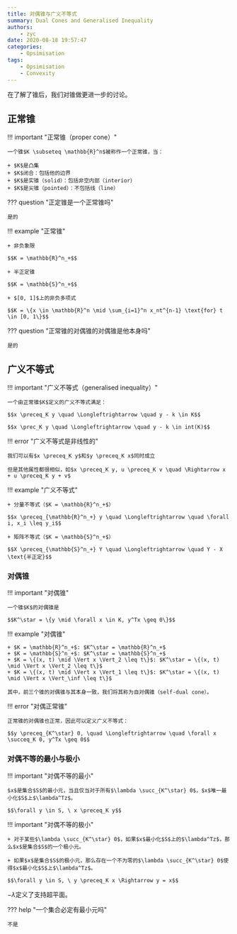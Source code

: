 ```yaml
---
title: 对偶锥与广义不等式
summary: Dual Cones and Generalised Inequality
authors:
    - zyc
date: 2020-08-18 19:57:47
categories:
    - Opsimisation
tags:
    - Opsimisation
    - Convexity
---
```


在了解了锥后，我们对锥做更进一步的讨论。

## 正常锥

!!! important "正常锥（proper cone）"

    一个锥$K \subseteq \mathbb{R}^n$被称作一个正常锥，当：

    + $K$是凸集
    + $K$闭合：包括他的边界
    + $K$是实锥（solid）：包括非空内部（interior）
    + $K$是尖锥（pointed）：不包括线（line）

??? question "正定锥是一个正常锥吗"

    是的

!!! example "正常锥"

    + 非负象限

    $$K = \mathbb{R}^n_+$$

    + 半正定锥

    $$K = \mathbb{S}^n_+$$

    + $[0, 1]$上的非负多项式

    $$K = \{x \in \mathbb{R}^n \mid \sum_{i=1}^n x_nt^{n-1} \text{for} t \in [0, 1\}$$

??? question "正常锥的对偶锥的对偶锥是他本身吗"

    是的

## 广义不等式

!!! important "广义不等式（generalised inequality）"

    一个由正常锥$K$定义的广义不等式满足：

    $$x \preceq_K y \quad \Longleftrightarrow \quad y - k \in K$$

    $$x \prec_K y \quad \Longleftrightarrow \quad y - k \in int(K)$$

!!! error "广义不等式是非线性的"

    我们可以有$x \preceq_K y$和$y \preceq_K x$同时成立

    但是其他属性都很相似，如$x \preceq_K y, u \preceq_K v \quad \Rightarrow x + u \preceq_K y + v$

!!! example "广义不等式"

    + 分量不等式（$K = \mathbb{R}^n_+$）

    $$x \preceq_{\mathbb{R}^n_+} y \quad \Longleftrightarrow \quad \forall i, x_i \leq y_i$$

    + 矩阵不等式（$K = \mathbb{S}^n_+$）

    $$X \preceq_{\mathbb{S}^n_+} Y \quad \Longleftrightarrow \quad Y - X \text{半正定}$$

### 对偶锥

!!! important "对偶锥"

    一个锥$K$的对偶锥是

    $$K^\star = \{y \mid \forall x \in K, y^Tx \geq 0\}$$

!!! example "对偶锥"

    + $K = \mathbb{R}^n_+$: $K^\star = \mathbb{R}^n_+$
    + $K = \mathbb{S}^n_+$: $K^\star = \mathbb{S}^n_+$
    + $K = \{(x, t) \mid \Vert x \Vert_2 \leq t\}$: $K^\star = \{(x, t) \mid \Vert x \Vert_2 \leq t\}$
    + $K = \{(x, t) \mid \Vert x \Vert_1 \leq t\}$: $K^\star = \{(x, t) \mid \Vert x \Vert_\inf \leq t\}$

    其中，前三个锥的对偶锥与其本身一致，我们将其称为自对偶锥（self-dual cone）。

!!! error "对偶正常锥"

    正常锥的对偶锥也正常，因此可以定义广义不等式：

    $$y \preceq_{K^\star} 0, \quad \Longleftrightarrow \quad \forall x \succeq_K 0, y^Tx \geq 0$$

### 对偶不等的最小与极小

!!! important "对偶不等的最小"

    $x$是集合$S$的最小元，当且仅当对于所有$\lambda \succ_{K^\star} 0$，$x$唯一最小化$S$上$\lambda^Tz$。

    $$\forall y \in S, \ x \preceq_K y$$

!!! important "对偶不等的极小"

    + 对于某些$\lambda \succ_{K^\star} 0$，如果$x$最小化$S$上的$\lambda^Tz$，那么$x$是集合$S$的一个极小元。

    + 如果$x$是集合$S$的极小元，那么存在一个不为零的$\lambda \succ_{K^\star} 0$使得$x$最小化$S$上$\lambda^Tz$。

    $$\forall y \in S, \ y \preceq_K x \Rightarrow y = x$$

$-\lambda$定义了支持超平面。

??? help "一个集合必定有最小元吗"

    不是
